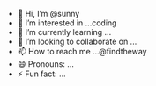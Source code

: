 - 👋 Hi, I’m @sunny
- 👀 I’m interested in ...coding
- 🌱 I’m currently learning ...
- 💞️ I’m looking to collaborate on ...
- 📫 How to reach me ...@findtheway
- 😄 Pronouns: ...
- ⚡ Fun fact: ...

<!---
sunnyiswhere/sunnyiswhere is a ✨ special ✨ repository because its `README.md` (this file) appears on your GitHub profile.
You can click the Preview link to take a look at your changes.
--->
